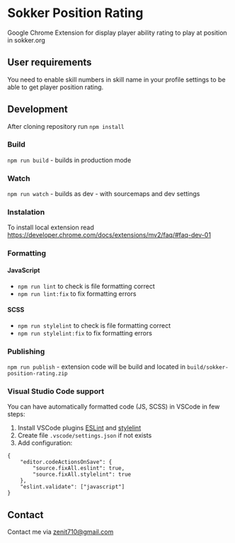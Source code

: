 # Sokker Position Rating
Google Chrome Extension for display player ability rating to play at position in sokker.org

## User requirements
You need to enable skill numbers in skill name in your profile settings to be able to get player position rating.

## Development

After cloning repository run `npm install`

### Build
`npm run build` - builds in production mode

### Watch
`npm run watch` - builds as dev - with sourcemaps and dev settings

### Instalation
To install local extension read <https://developer.chrome.com/docs/extensions/mv2/faq/#faq-dev-01>

### Formatting
#### JavaScript
- `npm run lint` to check is file formatting correct
- `npm run lint:fix` to fix formatting errors

#### SCSS
- `npm run stylelint` to check is file formatting correct
- `npm run stylelint:fix` to fix formatting errors

### Publishing
`npm run publish` - extension code will be build and located in `build/sokker-position-rating.zip`

### Visual Studio Code support
You can have automatically formatted code (JS, SCSS) in VSCode in few steps:
1. Install VSCode plugins [ESLint](https://marketplace.visualstudio.com/items?itemName=dbaeumer.vscode-eslint) and [stylelint](https://marketplace.visualstudio.com/items?itemName=stylelint.vscode-stylelint)
2. Create file `.vscode/settings.json` if not exists
3. Add configuration:
```
{
    "editor.codeActionsOnSave": {
        "source.fixAll.eslint": true,
        "source.fixAll.stylelint": true
    },
    "eslint.validate": ["javascript"]
}
```

## Contact

Contact me via <zenit710@gmail.com>
